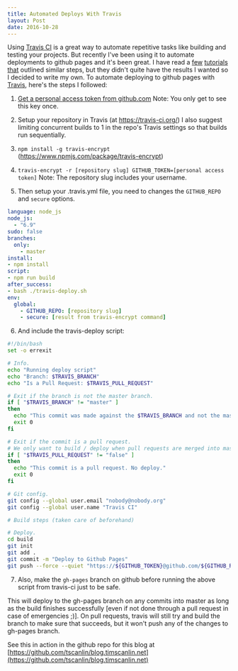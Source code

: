 ```yaml
---
title: Automated Deploys With Travis
layout: Post
date: 2016-10-28
---
```


Using [Travis CI](https://travis-ci.org/) is a great way to automate repetitive tasks like building and testing your projects. But recently I've been using it to automate deployments to github pages and it's been great. I have read a [few](https://medium.com/@nthgergo/publishing-gh-pages-with-travis-ci-53a8270e87db#.2mit50e96) [tutorials](https://gist.github.com/domenic/ec8b0fc8ab45f39403dd) [that](http://www.steveklabnik.com/automatically_update_github_pages_with_travis_example/) outlined similar steps, but they didn't quite have the results I wanted so I decided to write my own. To automate deploying to github pages with [Travis](https://travis-ci.org/), here's the steps I followed:

1. [Get a personal access token from github.com](https://github.com/settings/tokens) Note: You only get to see this key once.

2. Setup your repository in Travis (at https://travis-ci.org/)
I also suggest limiting concurrent builds to 1 in the repo's Travis settings so that builds run sequentially.

3. `npm install -g travis-encrypt` (https://www.npmjs.com/package/travis-encrypt)

4. `travis-encrypt -r [repository slug] GITHUB_TOKEN=[personal access token]` Note: The repository slug includes your username.


5. Then setup your .travis.yml file, you need to changes the `GITHUB_REPO` and `secure` options.

```yaml
language: node_js
node_js:
  - "6.9"
sudo: false
branches:
  only:
    - master
install:
- npm install
script:
- npm run build
after_success:
- bash ./travis-deploy.sh
env:
  global:
    - GITHUB_REPO: [repository slug]
    - secure: [result from travis-encrypt command]
```

6. And include the travis-deploy script:

```sh
#!/bin/bash
set -o errexit

# Info.
echo "Running deploy script"
echo "Branch: $TRAVIS_BRANCH"
echo "Is a Pull Request: $TRAVIS_PULL_REQUEST"

# Exit if the branch is not the master branch.
if [ "$TRAVIS_BRANCH" != "master" ]
then
  echo "This commit was made against the $TRAVIS_BRANCH and not the master. No deploy."
  exit 0
fi

# Exit if the commit is a pull request.
# We only want to build / deploy when pull requests are merged into master.
if [ "$TRAVIS_PULL_REQUEST" != "false" ]
then
  echo "This commit is a pull request. No deploy."
  exit 0
fi

# Git config.
git config --global user.email "nobody@nobody.org"
git config --global user.name "Travis CI"

# Build steps (taken care of beforehand)

# Deploy.
cd build
git init
git add .
git commit -m "Deploy to Github Pages"
git push --force --quiet "https://${GITHUB_TOKEN}@github.com/${GITHUB_REPO}.git" master:gh-pages > /dev/null 2>&1
```

7. Also, make the `gh-pages` branch on github before running the above script from travis-ci just to be safe.

This will deploy to the gh-pages branch on any commits into master as long as the build finishes successfully [even if not done through a pull request in case of emergencies ;)]. On pull requests, travis will still try and build the branch to make sure that succeeds, but it won't push any of the changes to gh-pages branch.

See this in action in the github repo for this blog at  [https://github.com/tscanlin/blog.timscanlin.net](https://github.com/tscanlin/blog.timscanlin.net)
